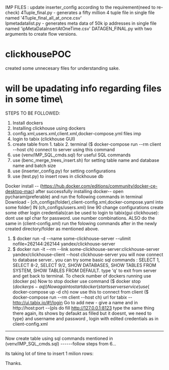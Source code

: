 IMP FILES :
            update inserter_config according to the requirement(need to re-check)
            4Tuple_final.py - generates a fifty million 4 tuple file in single file named '4Tuple_final_all_at_once.csv'  
            Ipmetadatalist.py - generates meta data of 50k ip addresses in single file named 'ipMetaDataInsertAtOneTime.csv'
            DATAGEN_FINAL.py with two arguments to create flow versions.
            











# clickhousePOC
created some unnecesary files for understanding sake.
# will be upadating info regarding files in some time\

STEPS TO BE FOLLOWED:

1. Install dockers
2. Installing clickhouse using dockers
3. config.xml,users.xml,client.xml,docker-compose.yml files imp
4. login to tabix (clickhouse GUI)
5. create table from 1. tabix 
                     2. terminal ($ docker-compose run --rm client --host ch) connect to server using this command
6. use (venv/IMP_SQL_cmds.sql) for useful SQL commands
7. use (benc_merge_trees_insert.sh) for setting table name and database name and batch size
8. use (inserter_config.py) for setting configurations
9. use (test.py) to insert rows in clickhouse db


Docker install -- (https://hub.docker.com/editions/community/docker-ce-desktop-mac)
after successfully installing docker-- open pycharam(preferable) and run the following commands in terminal
Download - [ch_configs(folder),client-config.xml,docker-compose.yaml into some folder]
IN (ch_configs/users.xml) line 90 change configurations create some other login credentials(can be used to login to tabix(gui clickhouse): dont use spl char for password. use number combinations.
ALSO do the same in (client-config.xml)
run the folowing commands after in the newly created directory/folder as mentioned above.
1. $ docker run -d --name some-clickhouse-server --ulimit nofile=262144:262144 yandex/clickhouse-server
2. $ docker run -it --rm --link some-clickhouse-server:clickhouse-server yandex/clickhouse-client --host clickhouse-server
you will now connect to database server..
you can try some basic sql commands : SELECT 1, SELECT 8-2, SELECT 9/2, SHOW DATABASES, SHOW TABLES FROM SYSTEM, SHOW TABLES FROM DEFAULT.
type 'q' to exit from server and get back to terminal.
To check number of dockers running use (docker ps)
Now to stop docker use command ($ docker stop $(docker ps -aq))
Now again to start docker (starts server service) use ($ docker-compose up -d ch)
now use this to connect from client ($ docker-compose run --rm client --host ch)
url for tabix -- http://ui.tabix.io/#!/login
Go to add new - give a name and in http://host:port --{pls do fill http://127.0.0.1:8123 type the same thing there again, its shows by defaukt as filled but it doesnt, we need to type} and username and password , login with edited credentials as in client-config.xml
---------------------------------------------------------------------------------------------------------------------------

Now create table using sql commands mentioned in (venv/IMP_SQL_cmds.sql) 
------follow steps from 6...

its taking lot of time to insert 1 milion rows:

Thanks. 






